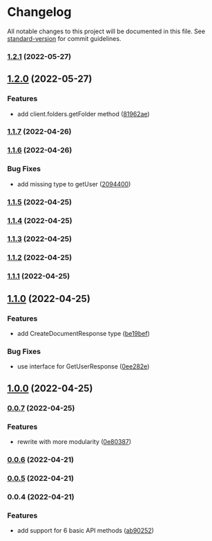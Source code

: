 # Changelog

All notable changes to this project will be documented in this file. See [standard-version](https://github.com/conventional-changelog/standard-version) for commit guidelines.

### [1.2.1](https://github.com/piotrekwitkowski/quip-api-typescript/compare/v1.2.0...v1.2.1) (2022-05-27)

## [1.2.0](https://github.com/piotrekwitkowski/quip-api-typescript/compare/v1.1.7...v1.2.0) (2022-05-27)


### Features

* add client.folders.getFolder method ([81962ae](https://github.com/piotrekwitkowski/quip-api-typescript/commit/81962ae0a7624af84c6d2b837e6505a098446db3))

### [1.1.7](https://github.com/piotrekwitkowski/quip-api-typescript/compare/v1.1.6...v1.1.7) (2022-04-26)

### [1.1.6](https://github.com/piotrekwitkowski/quip-api-typescript/compare/v1.1.5...v1.1.6) (2022-04-26)


### Bug Fixes

* add missing type to getUser ([2094400](https://github.com/piotrekwitkowski/quip-api-typescript/commit/209440073ff3a241889b0c0cba5a8e47cc6d9747))

### [1.1.5](https://github.com/piotrekwitkowski/quip-api-typescript/compare/v1.1.3...v1.1.5) (2022-04-25)

### [1.1.4](https://github.com/piotrekwitkowski/quip-api-typescript/compare/v1.1.3...v1.1.4) (2022-04-25)

### [1.1.3](https://github.com/piotrekwitkowski/quip-api-typescript/compare/v1.1.2...v1.1.3) (2022-04-25)

### [1.1.2](https://github.com/piotrekwitkowski/quip-api-typescript/compare/v1.1.1...v1.1.2) (2022-04-25)

### [1.1.1](https://github.com/piotrekwitkowski/quip-api-typescript/compare/v1.1.0...v1.1.1) (2022-04-25)

## [1.1.0](https://github.com/piotrekwitkowski/quip-api-typescript/compare/v1.0.0...v1.1.0) (2022-04-25)


### Features

* add CreateDocumentResponse type ([be19bef](https://github.com/piotrekwitkowski/quip-api-typescript/commit/be19bef992b3d293767e0b26f14d727e96d94c1e))


### Bug Fixes

* use interface for GetUserResponse ([0ee282e](https://github.com/piotrekwitkowski/quip-api-typescript/commit/0ee282e147476755171c051f97c2c41deac3521a))

## [1.0.0](https://github.com/piotrekwitkowski/quip-api-typescript/compare/v0.0.7...v1.0.0) (2022-04-25)

### [0.0.7](https://github.com/piotrekwitkowski/quip-api-typescript/compare/v0.0.6...v0.0.7) (2022-04-25)


### Features

* rewrite with more modularity ([0e80387](https://github.com/piotrekwitkowski/quip-api-typescript/commit/0e8038763a346eb937674ef57ca9591754386c4e))

### [0.0.6](https://github.com/piotrekwitkowski/quip-api-typescript/compare/v0.0.5...v0.0.6) (2022-04-21)

### [0.0.5](https://github.com/piotrekwitkowski/quip-api-typescript/compare/v0.0.4...v0.0.5) (2022-04-21)

### 0.0.4 (2022-04-21)


### Features

* add support for 6 basic API methods ([ab90252](https://github.com/piotrekwitkowski/quip-api-typescript/commit/ab9025262ecc0a7dc044b38f68ce90c5b81b6eee))

